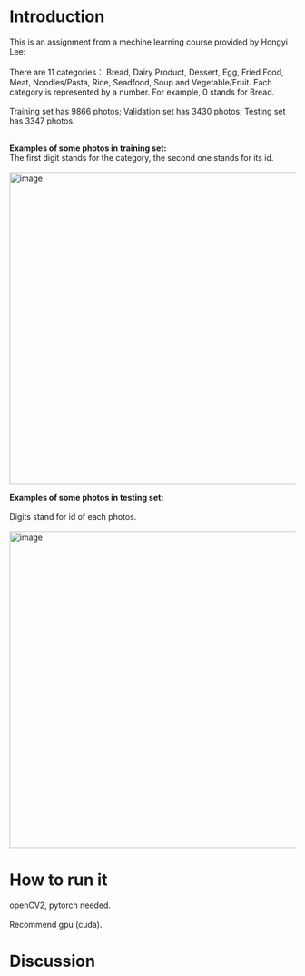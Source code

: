 # Introduction
This is an assignment from a mechine learning course provided by Hongyi Lee: <br><br>
There are 11 categories： Bread, Dairy Product, Dessert, Egg, Fried Food, Meat, Noodles/Pasta, Rice, Seadfood, Soup and Vegetable/Fruit. Each category is represented by a number. For example, 0 stands for Bread.<br><br>
Training set has 9866 photos; Validation set has 3430 photos; Testing set has 3347 photos.<br><br>

**Examples of some photos in training set:** <br>
The first digit stands for the category, the second one stands for its id.<br><br>
<img width="550" alt="image" src="https://user-images.githubusercontent.com/55254825/147184185-d8e7dd07-0583-4062-80d5-b562a253ce88.png"><br>

**Examples of some photos in testing set:** <br><br>
Digits stand for id of each photos.<br><br>
<img width="558" alt="image" src="https://user-images.githubusercontent.com/55254825/147184318-6fceb220-f25d-4aac-8a68-22b852af46da.png">


# How to run it

openCV2, pytorch needed. <br><br>
Recommend gpu (cuda). 

# Discussion
